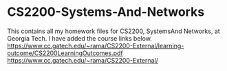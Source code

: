 # CS2200-Systems-And-Networks
This contains all my homework files for CS2200, SystemsAnd Networks, at Georgia Tech. I have added the course links below.
https://www.cc.gatech.edu/~rama/CS2200-External/learning-outcome/CS2200LearningOutcomes.pdf
https://www.cc.gatech.edu/~rama/CS2200-External/
